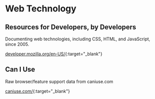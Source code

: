 # Web Technology

## Resources for Developers, by Developers

Documenting web technologies, including CSS, HTML, and JavaScript, since 2005.

[developer.mozilla.org/en-US/](http://developer.mozilla.org/en-US/){:target="_blank"}

## Can I Use

Raw browser/feature support data from caniuse.com

[caniuse.com/](http://caniuse.com/){:target="_blank"}

